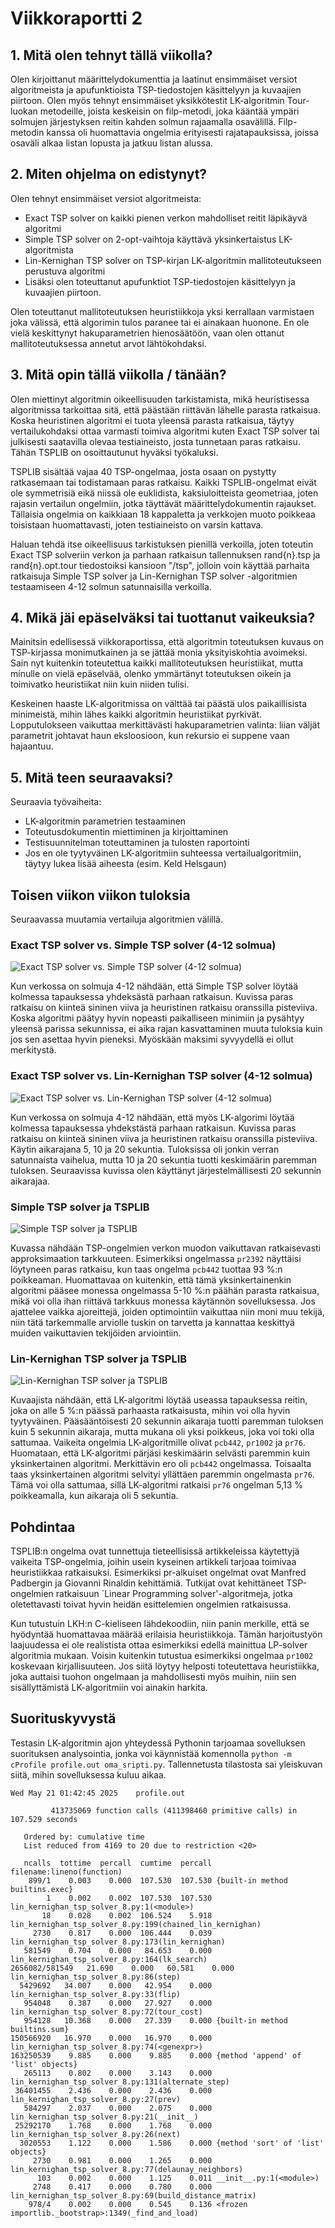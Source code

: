 # Viikkoraportti 2

## 1. Mitä olen tehnyt tällä viikolla?

Olen kirjoittanut määrittelydokumenttia ja laatinut ensimmäiset versiot algoritmeista ja apufunktioista TSP-tiedostojen käsittelyyn ja kuvaajien piirtoon. Olen myös tehnyt ensimmäiset yksikkötestit LK-algoritmin Tour-luokan metodeille, joista keskeisin on filp-metodi, joka kääntää ympäri solmujen järjestyksen reitin kahden solmun rajaamalla osavälillä. Filp-metodin kanssa oli huomattavia ongelmia erityisesti rajatapauksissa, joissa osaväli alkaa listan lopusta ja jatkuu listan alussa. 

## 2. Miten ohjelma on edistynyt?

Olen tehnyt ensimmäiset versiot algoritmeista:
- Exact TSP solver on kaikki pienen verkon mahdolliset reitit läpikäyvä algoritmi
- Simple TSP solver on 2-opt-vaihtoja käyttävä yksinkertaistus LK-algoritmista
- Lin-Kernighan TSP solver on TSP-kirjan LK-algoritmin mallitoteutukseen perustuva algoritmi
- Lisäksi olen toteuttanut apufunktiot TSP-tiedostojen käsittelyyn ja kuvaajien piirtoon.

Olen toteuttanut mallitoteutuksen heuristiikkoja yksi kerrallaan varmistaen joka välissä, että algorimin tulos paranee tai ei ainakaan huonone. En ole vielä keskittynyt hakuparametrien hienosäätöön, vaan olen ottanut mallitoteutuksessa annetut arvot lähtökohdaksi.

## 3. Mitä opin tällä viikolla / tänään?

Olen miettinyt algoritmin oikeellisuuden tarkistamista, mikä heuristisessa algoritmissa tarkoittaa sitä, että päästään riittävän lähelle parasta ratkaisua. Koska heuristinen algoritmi ei tuota yleensä parasta ratkaisua, täytyy vertailukohdaksi ottaa varmasti toimiva algoritmi kuten Exact TSP solver tai julkisesti saatavilla olevaa testiaineisto, josta tunnetaan paras ratkaisu. Tähän TSPLIB on osoittautunut hyväksi työkaluksi. 

TSPLIB sisältää vajaa 40 TSP-ongelmaa, josta osaan on pystytty ratkasemaan tai todistamaan paras ratkaisu. Kaikki TSPLIB-ongelmat eivät ole symmetrisiä eikä niissä ole euklidista, kaksiuloitteista geometriaa, joten rajasin vertailun ongelmiin, jotka täyttävät määrittelydokumentin rajaukset. Tällaisia ongelmia on kaikkiaan 18 kappaletta ja verkkojen muoto poikkeaa toisistaan huomattavasti, joten testiaineisto on varsin kattava.     

Haluan tehdä itse oikeellisuus tarkistuksen pienillä verkoilla, joten toteutin Exact TSP solveriin verkon ja parhaan ratkaisun tallennuksen rand{n}.tsp ja rand{n}.opt.tour tiedostoiksi kansioon "/tsp", jolloin voin käyttää parhaita ratkaisuja Simple TSP solver ja Lin-Kernighan TSP solver -algoritmien testaamiseen 4-12 solmun satunnaisilla verkoilla.

## 4. Mikä jäi epäselväksi tai tuottanut vaikeuksia? 

Mainitsin edellisessä viikkoraportissa, että algoritmin toteutuksen kuvaus on TSP-kirjassa monimutkainen ja se jättää monia yksityiskohtia avoimeksi. Sain nyt kuitenkin toteutettua kaikki mallitoteutuksen heuristiikat, mutta minulle on vielä epäselvää, olenko ymmärtänyt toteutuksen oikein ja toimivatko heuristiikat niin kuin niiden tulisi. 

Keskeinen haaste LK-algoritmissa on välttää tai päästä ulos paikaillisista minimeistä, mihin lähes kaikki algoritmin heuristiikat pyrkivät. Lopputulokseen vaikuttaa merkittävästi hakuparametrien valinta: liian väljät parametrit johtavat haun eksloosioon, kun rekursio ei suppene vaan hajaantuu.   

## 5. Mitä teen seuraavaksi?

Seuraavia työvaiheita:
- LK-algoritmin parametrien testaaminen
- Toteutusdokumentin miettiminen ja kirjoittaminen
- Testisuunnitelman toteuttaminen ja tulosten raportointi
- Jos en ole tyytyväinen LK-algoritmiin suhteessa vertailualgoritmiin, täytyy lukea lisää aiheesta (esim. Keld Helsgaun)  

## Toisen viikon viikon tuloksia

Seuraavassa muutamia vertailuja algoritmien välillä. 

### Exact TSP solver vs. Simple TSP solver (4-12 solmua)

![Exact TSP solver vs. Simple TSP solver (4-12 solmua)](/images/simple_tsp_solver_plots_4_12_cities_20s.png)

Kun verkossa on solmuja 4-12 nähdään, että Simple TSP solver löytää kolmessa tapauksessa yhdeksästä parhaan ratkaisun. Kuvissa paras ratkaisu on kiinteä sininen viiva ja heuristinen ratkaisu oranssilla pisteviiva. Koska algoritmi päätyy hyvin nopeasti paikalliseen minimiin ja pysähtyy yleensä parissa sekunnissa, ei aika rajan kasvattaminen muuta tuloksia kuin jos sen asettaa hyvin pieneksi. Myöskään maksimi syvyydellä ei ollut merkitystä.

### Exact TSP solver vs. Lin-Kernighan TSP solver (4-12 solmua)

![Exact TSP solver vs. Lin-Kernighan TSP solver (4-12 solmua)](/images/lin_kernighan_tsp_solver_plots_4_12_cities_20s.png)

Kun verkossa on solmuja 4-12 nähdään, että myös LK-algorimi löytää kolmessa tapauksessa yhdekstästä parhaan ratkaisun. Kuvissa paras ratkaisu on kiinteä sininen viiva ja heuristinen ratkaisu oranssilla pisteviiva. Käytin aikarajana 5, 10 ja 20 sekuntia. Tuloksissa oli jonkin verran satunnaista vaihelua, mutta 10 ja 20 sekuntia tuotti keskimäärin paremman tuloksen. Seuraavissa kuvissa olen käyttänyt järjestelmällisesti 20 sekunnin aikarajaa.

### Simple TSP solver ja TSPLIB

![Simple TSP solver ja TSPLIB](/images/simple_tsp_solver_plots_20s.png)

Kuvassa nähdään TSP-ongelmien verkon muodon vaikuttavan ratkaisevasti approksimaation tarkkuuteen. Esimerkiksi ongelmassa `pr2392` näyttäisi löytyneen paras ratkaisu, kun taas ongelma `pcb442` tuottaa 93 %:n poikkeaman. Huomattavaa on kuitenkin, että tämä yksinkertainenkin algoritmi pääsee monessa ongelmassa 5-10 %:n päähän parasta ratkaisua, mikä voi olla ihan riittävä tarkkuus monessa käytännön sovelluksessa. Jos ajattelee vaikka ajoreittejä, joiden optimointiin vaikuttaa niin moni muu tekijä, niin tätä tarkemmalle arviolle tuskin on tarvetta ja kannattaa keskittyä muiden vaikuttavien tekijöiden arviointiin.

### Lin-Kernighan TSP solver ja TSPLIB

![Lin-Kernighan TSP solver ja TSPLIB](/images/lin_kernighan_tsp_solver_plots_20s.png)

Kuvaajista nähdään, että LK-algoritmi löytää useassa tapauksessa reitin, joka on alle 5 %:n päässä parhaasta ratkaisusta, mihin voi olla hyvin tyytyväinen. Pääsääntöisesti 20 sekunnin aikaraja tuotti paremman tuloksen kuin 5 sekunnin aikaraja, mutta mukana oli yksi poikkeus, joka voi toki olla sattumaa. Vaikeita ongelmia LK-algoritmille olivat `pcb442`, `pr1002` ja `pr76`. Huomataan, että LK-algoritmi pärjäsi keskimäärin selvästi paremmin kuin yksinkertainen algoritmi. Merkittävin ero oli `pcb442` ongelmassa. Toisaalta taas yksinkertainen algoritmi selvityi yllättäen paremmin ongelmasta `pr76`. Tämä voi olla sattumaa, sillä LK-algoritmi ratkaisi `pr76` ongelman 5,13 % poikkeamalla, kun aikaraja oli 5 sekuntia.

## Pohdintaa

TSPLIB:n ongelma ovat tunnettuja tieteellisissä artikkeleissa käytettyjä vaikeita TSP-ongelmia, joihin usein kyseinen artikkeli tarjoaa toimivaa heuristiikkaa ratkaisuksi. Esimerkiksi pr-alkuiset ongelmat ovat Manfred Padbergin ja Giovanni Rinaldin kehittämiä. Tutkijat ovat kehittäneet TSP-ongelmien ratkaisuun `Linear Programming solver'-algoritmeja, jotka oletettavasti toivat hyvin heidän esittelemien ongelmien ratkaisussa. 

Kun tutustuin LKH:n C-kieliseen lähdekoodiin, niin panin merkille, että se hyödyntää huomattavaa määrää erilaisia heuristiikkoja. Tämän harjoitustyön laajuudessa ei ole realistista ottaa esimerkiksi edellä mainittua LP-solver algoritmia mukaan. Voisin kuitenkin tutustua esimerkiksi ongelmaa `pr1002` koskevaan kirjallisuuteen. Jos siitä löytyy helposti toteutettava heuristiikka, joka auttaisi tuohon ongelmaan ja mahdollisesti myös muihin, niin sen sisällyttämistä LK-algoritmiin voi ainakin harkita.

## Suorituskyvystä

Testasin LK-algoritmin ajon yhteydessä Pythonin tarjoamaa sovelluksen suorituksen analysointia, jonka voi käynnistää komennolla `python -m cProfile profile.out oma_sripti.py`. Tallennetusta tilastosta sai yleiskuvan siitä, mihin sovelluksessa kuluu aikaa.  

```
Wed May 21 01:42:45 2025    profile.out

         413735069 function calls (411398460 primitive calls) in 107.529 seconds

   Ordered by: cumulative time
   List reduced from 4169 to 20 due to restriction <20>

   ncalls  tottime  percall  cumtime  percall filename:lineno(function)
    899/1    0.003    0.000  107.530  107.530 {built-in method builtins.exec}
        1    0.002    0.002  107.530  107.530 lin_kernighan_tsp_solver_8.py:1(<module>)
       18    0.028    0.002  106.524    5.918 lin_kernighan_tsp_solver_8.py:199(chained_lin_kernighan)
     2730    0.817    0.000  106.444    0.039 lin_kernighan_tsp_solver_8.py:173(lin_kernighan)
   581549    0.704    0.000   84.653    0.000 lin_kernighan_tsp_solver_8.py:164(lk_search)
2656082/581549   21.690    0.000   60.581    0.000 lin_kernighan_tsp_solver_8.py:86(step)
  5429692   34.007    0.000   42.954    0.000 lin_kernighan_tsp_solver_8.py:33(flip)
   954048    0.387    0.000   27.927    0.000 lin_kernighan_tsp_solver_8.py:72(tour_cost)
   954128   10.368    0.000   27.339    0.000 {built-in method builtins.sum}
150566920   16.970    0.000   16.970    0.000 lin_kernighan_tsp_solver_8.py:74(<genexpr>)
163250539    9.885    0.000    9.885    0.000 {method 'append' of 'list' objects}
   265113    0.802    0.000    3.143    0.000 lin_kernighan_tsp_solver_8.py:131(alternate_step)
 36401455    2.436    0.000    2.436    0.000 lin_kernighan_tsp_solver_8.py:27(prev)
   584297    2.037    0.000    2.075    0.000 lin_kernighan_tsp_solver_8.py:21(__init__)
 25292170    1.768    0.000    1.768    0.000 lin_kernighan_tsp_solver_8.py:26(next)
  3020553    1.122    0.000    1.586    0.000 {method 'sort' of 'list' objects}
     2730    0.981    0.000    1.265    0.000 lin_kernighan_tsp_solver_8.py:77(delaunay_neighbors)
      103    0.002    0.000    1.125    0.011 __init__.py:1(<module>)
     2748    0.417    0.000    0.780    0.000 lin_kernighan_tsp_solver_8.py:69(build_distance_matrix)
    978/4    0.002    0.000    0.545    0.136 <frozen importlib._bootstrap>:1349(_find_and_load)
```
